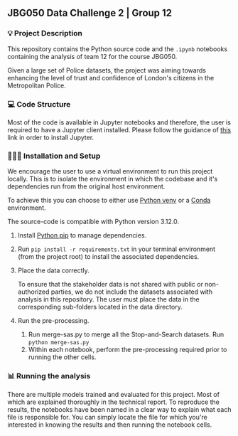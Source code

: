 ## JBG050 Data Challenge 2 | Group 12

### 💡 Project Description
This repository contains the Python source code and the `.ipynb` notebooks containing the analysis of team 12 for the course JBG050.

Given a large set of Police datasets, the project was aiming towards enhancing the level of trust and confidence of London's citizens in the Metropolitan Police.

### 💻 Code Structure
Most of the code is available in Jupyter notebooks and therefore, the user is required to have a Jupyter client installed. 
Please follow the guidance of [this](https://jupyter.org/install) link in order to install Jupyter.

### 👨🏽‍💻 Installation and Setup
We encourage the user to use a virtual environment to run this project locally. This is to isolate the environment in which the codebase and it's dependencies run from the original host environment.

To achieve this you can choose to either use [Python venv](https://docs.python.org/3/library/venv.html) or a [Conda](https://www.anaconda.com/download/) environment.

The source-code is compatible with Python version 3.12.0.

1. Install [Python pip](https://pypi.org/project/pip/) to manage dependencies.
2. Run `pip install -r requirements.txt` in your terminal environment (from the project root) to install the associated dependencies.
3. Place the data correctly.
   
   To ensure that the stakeholder data is not shared with public or non-authorized parties, we do not include the datasets associated with analysis in this repository.
   The user must place the data in the corresponding sub-folders located in the data directory.
4. Run the pre-processing. 
   1. Run merge-sas.py to merge all the Stop-and-Search datasets.
         Run `python merge-sas.py`
   2. Within each notebook, perform the pre-processing required prior to running the other cells.


### 📊 Running the analysis
There are multiple models trained and evaluated for this project. Most of which are explained thoroughly in the technical report. To reproduce the results, the notebooks have been named in a clear way to explain what each file
is responsible for. You can simply locate the file for which you're interested in knowing the results and then running the notebook cells.
